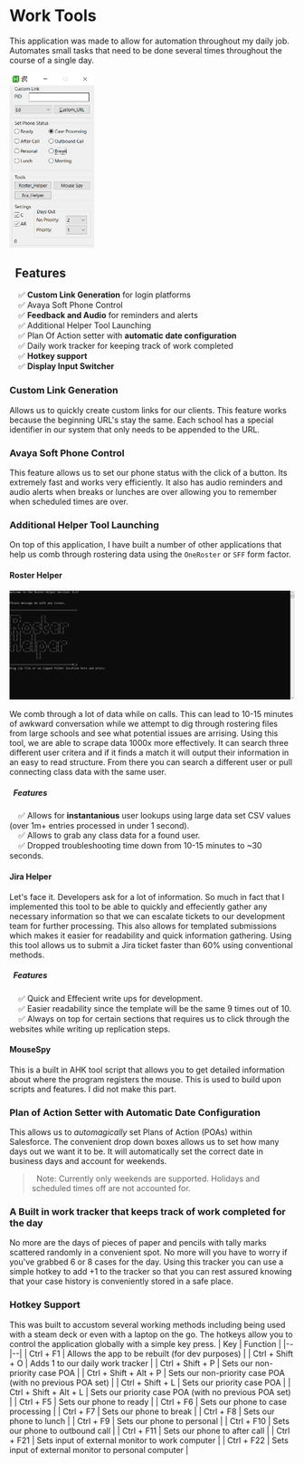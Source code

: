 # Work Tools
This application was made to allow for automation throughout my daily job. Automates small tasks that need to be done several times throughout the course of a single day. 

<img src="https://github.com/dnbroo/work_tools/raw/main/images/tools_image" width="150">

## &nbsp;&nbsp;Features

&nbsp;&nbsp;&nbsp;&nbsp;✅ **Custom Link Generation** for login platforms  
&nbsp;&nbsp;&nbsp;&nbsp;✅ Avaya Soft Phone Control  
&nbsp;&nbsp;&nbsp;&nbsp;✅ **Feedback and Audio** for reminders and alerts  
&nbsp;&nbsp;&nbsp;&nbsp;✅ Additional Helper Tool Launching  
&nbsp;&nbsp;&nbsp;&nbsp;✅ Plan Of Action setter with **automatic date configuration**  
&nbsp;&nbsp;&nbsp;&nbsp;✅ Daily work tracker for keeping track of work completed  
&nbsp;&nbsp;&nbsp;&nbsp;✅ **Hotkey support**  
&nbsp;&nbsp;&nbsp;&nbsp;✅ **Display Input Switcher**  

### Custom Link Generation
Allows us to quickly create custom links for our clients. This feature works because the beginning URL's stay the same. Each school has a special identifier in our system that only needs to be appended to the URL. 

### Avaya Soft Phone Control
This feature allows us to set our phone status with the click of a button. Its extremely fast and works very efficiently. It also has audio reminders and audio alerts when breaks or lunches are over allowing you to remember when scheduled times are over. 

### Additional Helper Tool Launching
On top of this application, I have built a number of other applications that help us comb through rostering data using the `OneRoster` or `SFF` form factor. 

#### Roster Helper
<img src="https://github.com/dnbroo/work_tools/raw/main/images/roster_helper.gif" width="800">     
 
We comb through a lot of data while on calls. This can lead to 10-15 minutes of awkward conversation while we attempt to dig through rostering files from large schools and see what potential issues are arrising. Using this tool, we are able to scrape data 1000x more effectively. It can search three different user critera and if it finds a match it will output their information in an easy to read structure. From there you can search a different user or pull connecting class data with the same user.   

##### &nbsp;&nbsp;Features  
&nbsp;&nbsp;&nbsp;&nbsp;✅ Allows for **instantanious** user lookups using large data set CSV values (over 1m+ entries processed in under 1 second).  
&nbsp;&nbsp;&nbsp;&nbsp;✅ Allows to grab any class data for a found user.    
&nbsp;&nbsp;&nbsp;&nbsp;✅ Dropped troubleshooting time down from 10-15 minutes to ~30 seconds.    
  
#### Jira Helper
Let's face it. Developers ask for a lot of information. So much in fact that I implemented this tool to be able to quickly and effeciently gather any necessary information so that we can escalate tickets to our development team for further processing. This also allows for templated submissions which makes it easier for readability and quick information gathering. Using this tool allows us to submit a Jira ticket faster than 60% using conventional methods.
##### &nbsp;&nbsp;Features  
&nbsp;&nbsp;&nbsp;&nbsp;✅ Quick and Effecient write ups for development.   
&nbsp;&nbsp;&nbsp;&nbsp;✅ Easier readability since the template will be the same 9 times out of 10.     
&nbsp;&nbsp;&nbsp;&nbsp;✅ Always on top for certain sections that requires us to click through the websites while writing up replication steps.   

#### MouseSpy
This is a built in AHK tool script that allows you to get detailed information about where the program registers the mouse. This is used to build upon scripts and features. I did not make this part.   
  
### Plan of Action Setter with Automatic Date Configuration
This allows us to *automagically* set Plans of Action (POAs) within Salesforce. The convenient drop down boxes allows us to set how many days out we want it to be. It will automatically set the correct date in business days and account for weekends. 
> &nbsp;&nbsp;Note: Currently only weekends are supported. Holidays and scheduled times off are not accounted for.
  
  
### A Built in work tracker that keeps track of work completed for the day
No more are the days of pieces of paper and pencils with tally marks scattered randomly in a convenient spot. No more will you have to worry if you've grabbed 6 or 8 cases for the day. Using this tracker you can use a simple hotkey to add +1 to the tracker so that you can rest assured knowing that your case history is conveniently stored in a safe place.   

  
### Hotkey Support
This was built to accustom several working methods including being used with a steam deck or even with a laptop on the go. The hotkeys allow you to control the application globally with a simple key press.
| Key | Function |
|--|--|
| Ctrl + F1 | Allows the app to be rebuilt (for dev purposes) |
| Ctrl + Shift + O | Adds 1 to our daily work tracker |
| Ctrl + Shift + P | Sets our non-priority case POA |
| Ctrl + Shift + Alt + P | Sets our non-priority case POA (with no previous POA set) |
| Ctrl + Shift + L | Sets our priority case POA |
| Ctrl + Shift + Alt + L | Sets our priority case POA (with no previous POA set) |
| Ctrl + F5 | Sets our phone to ready |
| Ctrl + F6 | Sets our phone to case processing |
| Ctrl + F7 | Sets our phone to break |
| Ctrl + F8 | Sets our phone to lunch |
| Ctrl + F9 | Sets our phone to personal |
| Ctrl + F10 | Sets our phone to outbound call |
| Ctrl + F11 | Sets our phone to after call |
| Ctrl + F21 | Sets input of external monitor to work computer |
| Ctrl + F22 | Sets input of external monitor to personal computer |

